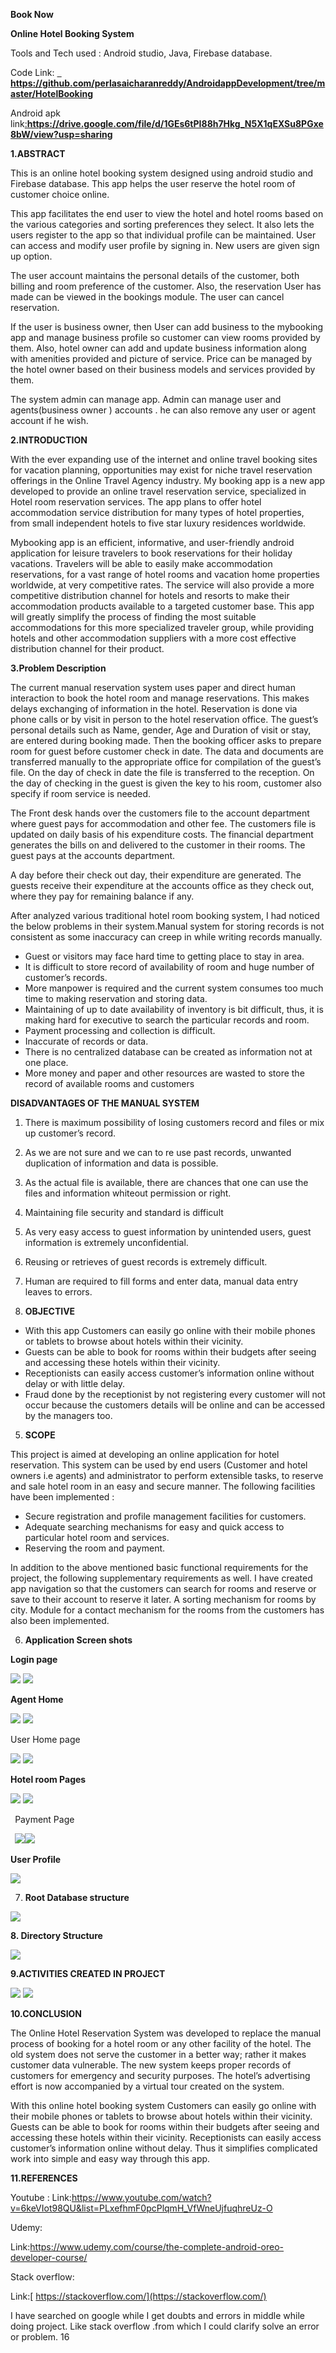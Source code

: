 ﻿**Book Now** 

**Online Hotel Booking System**

Tools and Tech used  :   Android studio, Java,  Firebase database. 

Code Link: [` `**https://github.com/perlasaicharanreddy/AndroidappDevelopment/tree/master/HotelBooking** ](https://github.com/perlasaicharanreddy/AndroidappDevelopment/tree/master/HotelBooking)

Android apk link[:**https://drive.google.com/file/d/1GEs6tPI88h7Hkg_N5X1qEXSu8PGxe8bW/view?usp=sharing** ](https://drive.google.com/file/d/1GEs6tPI88h7Hkg_N5X1qEXSu8PGxe8bW/view?usp=sharing)

**1.ABSTRACT** 

This is an online hotel booking system designed using android studio and Firebase database. This app helps the user reserve the hotel room of customer choice online. 

This app facilitates the end user to view the hotel and hotel rooms based on the various categories and sorting preferences they select. It also lets the users register to the app so that individual profile can be maintained. User can access and modify user profile by signing in. New users are given sign up option. 

The user account maintains the personal details of the customer, both billing and room preference of the customer. Also, the reservation User has made can be viewed in the bookings module. The user can cancel reservation. 

If the user is business owner, then User can add business to the mybooking app and manage business profile so customer can view rooms provided by them. Also, hotel owner can add and update business information along with amenities provided and picture of service. Price can be managed by the hotel owner based on their business models and services provided by them. 

The system admin can manage app. Admin can manage user and agents(business owner ) accounts . he can also remove any user or agent account if he wish. 

**2.INTRODUCTION** 

With the ever expanding use of the internet and online travel booking sites for vacation planning, opportunities may exist for niche travel reservation offerings in the Online Travel Agency industry. My booking app is a new app developed to provide an online travel reservation service, specialized in Hotel room reservation services. The app plans to offer hotel accommodation service distribution for many types of hotel properties, from small independent hotels to five star luxury residences worldwide. 

Mybooking app is an efficient, informative, and user-friendly android application for leisure travelers to book reservations for their holiday vacations. Travelers will be able to easily make accommodation reservations, for a vast range of hotel rooms and vacation home properties worldwide, at very competitive rates. The service will also provide a more competitive distribution channel for hotels and resorts to make their accommodation products available to a targeted customer base. This app will greatly simplify the process of finding the most suitable accommodations for this more specialized traveler group, while providing hotels and other accommodation suppliers with a more cost effective distribution channel for their product. 

**3.Problem Description** 

The current manual reservation system uses paper and direct human interaction to book the hotel room and manage reservations. This makes delays exchanging of information in the hotel. Reservation is done via phone calls or by visit in person to the hotel reservation office. The guest’s personal details such as Name, gender, Age and Duration of visit or stay, are entered during booking made. Then the booking officer asks to prepare room for guest before customer check in date. The data and documents are transferred manually to the appropriate office for compilation of the guest’s file. On the day of check in date the file is transferred to the reception. On the day of checking in the guest is given the key to his room, customer also specify if room service is needed. 

The  Front  desk  hands  over  the  customers  file  to  the  account  department  where  guest  pays  for accommodation and other fee. The customers file is updated on daily basis of his expenditure costs. The financial department generates the bills on and delivered to the customer in their rooms. The guest pays at the accounts department. 

A day before their check out day, their expenditure are generated. The guests receive their expenditure at the accounts office as they check out, where they pay for remaining balance if any. 

After analyzed various traditional hotel room booking system, I had noticed the below problems in their system.Manual system for storing records is not consistent as some inaccuracy can creep in while writing records manually. 

- Guest or visitors may face hard time to getting place to stay in area. 
- It is difficult to store record of availability of room and huge number of customer’s records. 
- More manpower is required and the current system consumes too much time to making reservation and storing data. 
- Maintaining of up to date availability of inventory is bit difficult, thus, it is making hard for executive to search the particular records and room. 
- Payment processing and collection is difficult. 
- Inaccurate of records or data. 
- There is no centralized database can be created as information not at one place. 
- More money and paper and other resources are wasted to store the record of available rooms and customers 

**DISADVANTAGES OF THE MANUAL SYSTEM** 

1. There is maximum possibility of losing customers record and files or mix up customer’s record. 
1. As we are not sure and we can to re use past records, unwanted duplication of information and data is possible. 
1. As the actual file is available, there are chances that one can use the files and information whiteout permission or right. 
1. Maintaining file security and standard is difficult 
1. As very easy access to guest information by unintended users, guest information is extremely unconfidential. 
1. Reusing or retrieves of guest records is extremely difficult. 
1. Human are required to fill forms and enter data, manual data entry leaves to errors. 

4. **OBJECTIVE** 
- With this app Customers can easily go online with their mobile phones or tablets to browse about hotels within their vicinity. 
- Guests can be able to book for rooms within their budgets after seeing and accessing these hotels within their vicinity. 
- Receptionists can easily access customer’s information online without delay or with little delay. 
- Fraud done by the receptionist by not registering every customer will not occur because the customers details will be online and can be accessed by the managers too. 

5. **SCOPE** 

This project is aimed at developing an online application for hotel reservation. This system can be used by end users (Customer and hotel owners i.e agents) and administrator to perform extensible tasks, to reserve and sale hotel room in an easy and secure manner. The following facilities have been implemented : 

- Secure registration and profile management facilities for customers. 
- Adequate searching mechanisms for easy and quick access to particular hotel room and services. 
- Reserving the room and payment. 

In  addition  to  the  above  mentioned  basic  functional  requirements  for  the  project,  the  following supplementary requirements as well. I have created app navigation so that the customers can search for rooms and reserve or save to their account to reserve it later. A sorting mechanism for rooms by city. Module for a contact mechanism for the rooms from the customers has also been implemented. 

6. **Application Screen shots** 

**Login page** 

![](HotelBooking/readmeimages/Aspose.Words.c3dc68cc-2312-4ef4-89f2-1b46865c1335.001.jpeg) ![](HotelBooking/readmeimages/Aspose.Words.c3dc68cc-2312-4ef4-89f2-1b46865c1335.002.jpeg)

**Agent  Home** 

![](HotelBooking/readmeimages/Aspose.Words.c3dc68cc-2312-4ef4-89f2-1b46865c1335.003.jpeg) ![](HotelBooking/readmeimages/Aspose.Words.c3dc68cc-2312-4ef4-89f2-1b46865c1335.004.jpeg)

User Home page 

![](HotelBooking/readmeimages/Aspose.Words.c3dc68cc-2312-4ef4-89f2-1b46865c1335.005.jpeg) ![](HotelBooking/readmeimages/Aspose.Words.c3dc68cc-2312-4ef4-89f2-1b46865c1335.006.jpeg)

**Hotel room Pages** 

![](HotelBooking/readmeimages/Aspose.Words.c3dc68cc-2312-4ef4-89f2-1b46865c1335.007.jpeg) ![](HotelBooking/readmeimages/Aspose.Words.c3dc68cc-2312-4ef4-89f2-1b46865c1335.008.jpeg)

` `Payment Page 

` `![](HotelBooking/readmeimages/Aspose.Words.c3dc68cc-2312-4ef4-89f2-1b46865c1335.009.jpeg)![](HotelBooking/readmeimages/Aspose.Words.c3dc68cc-2312-4ef4-89f2-1b46865c1335.010.jpeg)

**User Profile** 
  

![](HotelBooking/readmeimages/Aspose.Words.c3dc68cc-2312-4ef4-89f2-1b46865c1335.011.jpeg)

7. **Root Database structure** 

![](HotelBooking/readmeimages/Aspose.Words.c3dc68cc-2312-4ef4-89f2-1b46865c1335.012.png)

**8. Directory Structure** 

![](HotelBooking/readmeimages/Aspose.Words.c3dc68cc-2312-4ef4-89f2-1b46865c1335.013.png)

**9.ACTIVITIES CREATED IN PROJECT** 

![](HotelBooking/readmeimages/Aspose.Words.c3dc68cc-2312-4ef4-89f2-1b46865c1335.014.png) ![](HotelBooking/readmeimages/Aspose.Words.c3dc68cc-2312-4ef4-89f2-1b46865c1335.015.png)

**10.CONCLUSION** 

The Online Hotel Reservation System was developed to replace the manual process of booking for a hotel room or any other facility of the hotel. The old system does not serve the customer in a better way; rather it makes customer data vulnerable. The new system keeps proper records of customers for emergency and security purposes. The hotel’s advertising effort is now accompanied by a virtual tour created on the system. 

With this online hotel booking system Customers can easily go online with their mobile phones or tablets to browse about hotels within their vicinity. Guests can be able to book for rooms within their budgets after seeing and accessing these hotels within their vicinity. Receptionists can easily access customer’s information online without delay. Thus it simplifies complicated work into simple and easy way through this app. 

**11.REFERENCES** 

Youtube : Link:<https://www.youtube.com/watch?v=6keVIot98QU&list=PLxefhmF0pcPlqmH_VfWneUjfuqhreUz-O>

Udemy:

Link:<https://www.udemy.com/course/the-complete-android-oreo-developer-course/>

Stack overflow: 

Link:[ https://stackoverflow.com/](https://stackoverflow.com/)

I have searched on google while I get doubts and errors in middle while doing project. Like stack overflow .from which I could clarify solve an error or problem. 
16 
